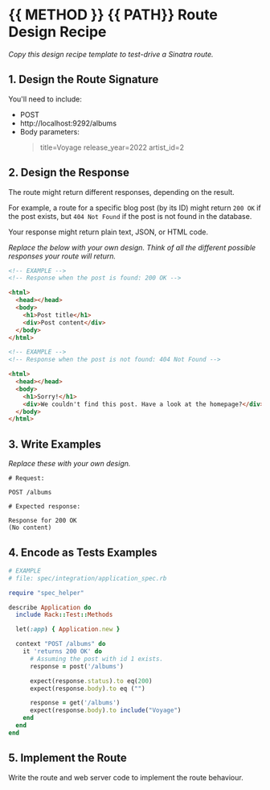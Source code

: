 # {{ METHOD }} {{ PATH}} Route Design Recipe

_Copy this design recipe template to test-drive a Sinatra route._

## 1. Design the Route Signature

You'll need to include:
  * POST
  * http://localhost:9292/albums
  * Body parameters:
      > title=Voyage
      > release_year=2022
      > artist_id=2

## 2. Design the Response

The route might return different responses, depending on the result.

For example, a route for a specific blog post (by its ID) might return `200 OK` if the post exists, but `404 Not Found` if the post is not found in the database.

Your response might return plain text, JSON, or HTML code. 

_Replace the below with your own design. Think of all the different possible responses your route will return._

```html
<!-- EXAMPLE -->
<!-- Response when the post is found: 200 OK -->

<html>
  <head></head>
  <body>
    <h1>Post title</h1>
    <div>Post content</div>
  </body>
</html>
```

```html
<!-- EXAMPLE -->
<!-- Response when the post is not found: 404 Not Found -->

<html>
  <head></head>
  <body>
    <h1>Sorry!</h1>
    <div>We couldn't find this post. Have a look at the homepage?</div>
  </body>
</html>
```

## 3. Write Examples

_Replace these with your own design._

```
# Request:

POST /albums

# Expected response:

Response for 200 OK
(No content)
```

## 4. Encode as Tests Examples

```ruby
# EXAMPLE
# file: spec/integration/application_spec.rb

require "spec_helper"

describe Application do
  include Rack::Test::Methods

  let(:app) { Application.new }

  context "POST /albums" do
    it 'returns 200 OK' do
      # Assuming the post with id 1 exists.
      response = post('/albums')

      expect(response.status).to eq(200)
      expect(response.body).to eq ("")

      response = get('/albums')
      expect(response.body).to include("Voyage")
    end
  end
end
```

## 5. Implement the Route

Write the route and web server code to implement the route behaviour.
